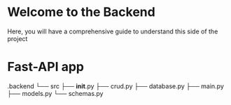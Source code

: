 
# Welcome to the Backend

Here, you will have a comprehensive guide to understand this side of the project
 
# Fast-API app
.backend
└── src
    ├── __init__.py
    ├── crud.py
    ├── database.py
    ├── main.py
    ├── models.py
    └── schemas.py